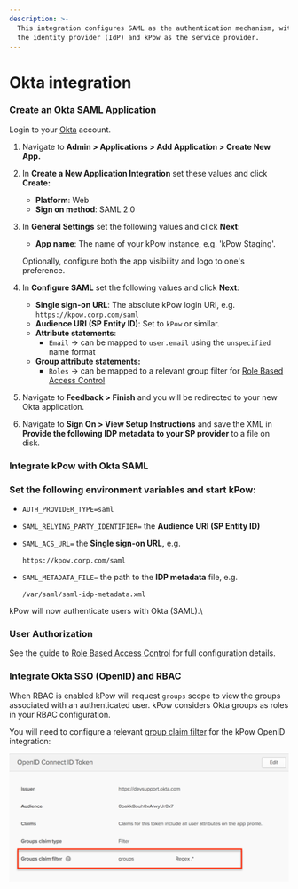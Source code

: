 ```yaml
---
description: >-
  This integration configures SAML as the authentication mechanism, with Okta as
  the identity provider (IdP) and kPow as the service provider.
---
```


# Okta integration

### Create an Okta SAML Application

Login to your [Okta](https://okta.com/) account.

1. Navigate to **Admin > Applications > Add Application > Create New App.**
2. In **Create a New Application Integration** set these values and click **Create:**
   * **Platform**: Web
   * **Sign on method**: SAML 2.0
3.  In **General Settings** set the following values and click **Next**:

    * **App name**: The name of your kPow instance, e.g. 'kPow Staging'.

    Optionally, configure both the app visibility and logo to one's preference.
4. In **Configure SAML** set the following values and click **Next**:
   * **Single sign-on URL**: The absolute kPow login URI, e.g.\
     `https://kpow.corp.com/saml`
   * **Audience URI (SP Entity ID)**: Set to `kPow` or similar.
   * **Attribute statements**:
     * `Email` -> can be mapped to `user.email` using the `unspecified` name format
   * **Group attribute statements:**
     * `Roles` -> can be mapped to a relevant group filter for [Role Based Access Control](https://support.operatr.io/hc/en-us/articles/900002019823)
5. Navigate to **Feedback > Finish** and you will be redirected to your new Okta application.
6.  Navigate to  **Sign On > View Setup Instructions** and save the XML in **Provide the following IDP metadata to your SP provider** to a file on disk.&#x20;



### Integrate kPow with Okta SAML

### Set the following environment variables and start kPow:

* `AUTH_PROVIDER_TYPE=saml`
* `SAML_RELYING_PARTY_IDENTIFIER=` the **Audience URI (SP Entity ID)**
*   `SAML_ACS_URL=` the **Single sign-on URL,** e.g.

    ```
    https://kpow.corp.com/saml
    ```
*   `SAML_METADATA_FILE=` the path to the **IDP metadata** file, e.g.

    ```
    /var/saml/saml-idp-metadata.xml
    ```

kPow will now authenticate users with Okta (SAML).\


### User Authorization

See the guide to [Role Based Access Control](../../authorization/role-based-access-control.md) for full configuration details.

### Integrate Okta SSO (OpenID) and RBAC

When RBAC is enabled kPow will request `groups` scope to view the groups associated with an authenticated user. kPow considers Okta groups as roles in your RBAC configuration.

You will need to configure a relevant [group claim filter](https://developer.okta.com/docs/guides/customize-tokens-returned-from-okta/create-groups-claim/) for the kPow OpenID integration:

![](../../.gitbook/assets/rbac-okta-group-filter.png)
